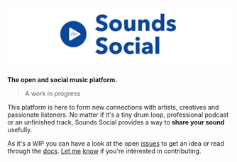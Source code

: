 # [![Sounds Social](docs/sound_social_logo.png)]()

**The open and social music platform.**

> A work in progress

This platform is here to form new connections with artists, creatives and passionate listeners. No matter if it's a tiny drum loop, professional podcast or an unfinished track, Sounds Social provides a way to **share your sound** usefully.

As it's a WIP you can have a look at the open [issues](/issues) to get an idea or read through the [docs](/docs). [Let me](https://mastodon.social/web/getting-started) [know](http://matteodem.ch/) if you're interested in contributing.
